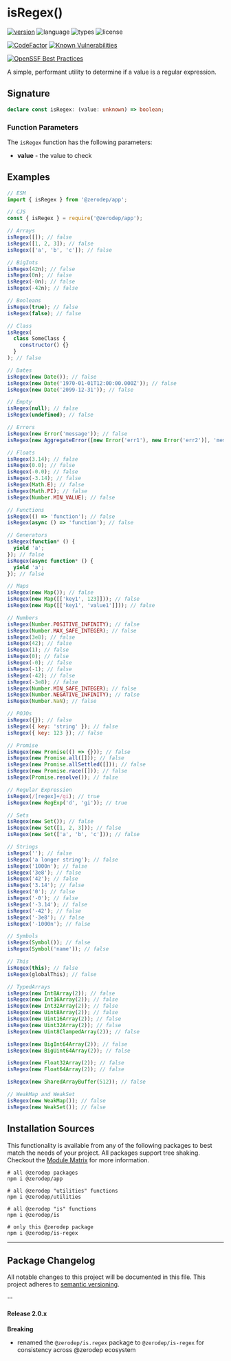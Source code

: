 # isRegex()

[![version](https://img.shields.io/npm/v/@zerodep/is-regex?style=flat-square&color=blue)](https://www.npmjs.com/package/@zerodep/is-regex)
![language](https://img.shields.io/badge/typescript-100%25-blue?style=flat-square)
![types](https://img.shields.io/badge/types-included-blue?style=flat-square)
![license](https://img.shields.io/github/license/cdepage/zerodep?color=blue&style=flat-square)

[![CodeFactor](https://www.codefactor.io/repository/github/cdepage/zerodep/badge)](https://www.codefactor.io/repository/github/cdepage/zerodep)
[![Known Vulnerabilities](https://snyk.io/test/github/cdepage/zerodep/badge.svg)](https://snyk.io/test/github/cdepage/zerodep)

[![OpenSSF Best Practices](https://www.bestpractices.dev/projects/9225/badge)](https://www.bestpractices.dev/projects/9225)

A simple, performant utility to determine if a value is a regular expression.

## Signature

```typescript
declare const isRegex: (value: unknown) => boolean;
```

### Function Parameters

The `isRegex` function has the following parameters:

- **value** - the value to check

## Examples

```javascript
// ESM
import { isRegex } from '@zerodep/app';

// CJS
const { isRegex } = require('@zerodep/app');
```

```javascript
// Arrays
isRegex([]); // false
isRegex([1, 2, 3]); // false
isRegex(['a', 'b', 'c']); // false

// BigInts
isRegex(42n); // false
isRegex(0n); // false
isRegex(-0n); // false
isRegex(-42n); // false

// Booleans
isRegex(true); // false
isRegex(false); // false

// Class
isRegex(
  class SomeClass {
    constructor() {}
  }
); // false

// Dates
isRegex(new Date()); // false
isRegex(new Date('1970-01-01T12:00:00.000Z')); // false
isRegex(new Date('2099-12-31')); // false

// Empty
isRegex(null); // false
isRegex(undefined); // false

// Errors
isRegex(new Error('message')); // false
isRegex(new AggregateError([new Error('err1'), new Error('err2')], 'message')); // false

// Floats
isRegex(3.14); // false
isRegex(0.0); // false
isRegex(-0.0); // false
isRegex(-3.14); // false
isRegex(Math.E); // false
isRegex(Math.PI); // false
isRegex(Number.MIN_VALUE); // false

// Functions
isRegex(() => 'function'); // false
isRegex(async () => 'function'); // false

// Generators
isRegex(function* () {
  yield 'a';
}); // false
isRegex(async function* () {
  yield 'a';
}); // false

// Maps
isRegex(new Map()); // false
isRegex(new Map([['key1', 123]])); // false
isRegex(new Map([['key1', 'value1']])); // false

// Numbers
isRegex(Number.POSITIVE_INFINITY); // false
isRegex(Number.MAX_SAFE_INTEGER); // false
isRegex(3e8); // false
isRegex(42); // false
isRegex(1); // false
isRegex(0); // false
isRegex(-0); // false
isRegex(-1); // false
isRegex(-42); // false
isRegex(-3e8); // false
isRegex(Number.MIN_SAFE_INTEGER); // false
isRegex(Number.NEGATIVE_INFINITY); // false
isRegex(Number.NaN); // false

// POJOs
isRegex({}); // false
isRegex({ key: 'string' }); // false
isRegex({ key: 123 }); // false

// Promise
isRegex(new Promise(() => {})); // false
isRegex(new Promise.all([])); // false
isRegex(new Promise.allSettled([])); // false
isRegex(new Promise.race([])); // false
isRegex(Promise.resolve()); // false

// Regular Expression
isRegex(/[regex]+/gi); // true
isRegex(new RegExp('d', 'gi')); // true

// Sets
isRegex(new Set()); // false
isRegex(new Set([1, 2, 3])); // false
isRegex(new Set(['a', 'b', 'c'])); // false

// Strings
isRegex(''); // false
isRegex('a longer string'); // false
isRegex('1000n'); // false
isRegex('3e8'); // false
isRegex('42'); // false
isRegex('3.14'); // false
isRegex('0'); // false
isRegex('-0'); // false
isRegex('-3.14'); // false
isRegex('-42'); // false
isRegex('-3e8'); // false
isRegex('-1000n'); // false

// Symbols
isRegex(Symbol()); // false
isRegex(Symbol('name')); // false

// This
isRegex(this); // false
isRegex(globalThis); // false

// TypedArrays
isRegex(new Int8Array(2)); // false
isRegex(new Int16Array(2)); // false
isRegex(new Int32Array(2)); // false
isRegex(new Uint8Array(2)); // false
isRegex(new Uint16Array(2)); // false
isRegex(new Uint32Array(2)); // false
isRegex(new Uint8ClampedArray(2)); // false

isRegex(new BigInt64Array(2)); // false
isRegex(new BigUint64Array(2)); // false

isRegex(new Float32Array(2)); // false
isRegex(new Float64Array(2)); // false

isRegex(new SharedArrayBuffer(512)); // false

// WeakMap and WeakSet
isRegex(new WeakMap()); // false
isRegex(new WeakSet()); // false
```

## Installation Sources

This functionality is available from any of the following packages to best match the needs of your project. All packages support tree shaking. Checkout the [Module Matrix](/) for more information.

```shell
# all @zerodep packages
npm i @zerodep/app

# all @zerodep "utilities" functions
npm i @zerodep/utilities

# all @zerodep "is" functions
npm i @zerodep/is

# only this @zerodep package
npm i @zerodep/is-regex
```

---

## Package Changelog

All notable changes to this project will be documented in this file. This project adheres to [semantic versioning](https://semver.org/spec/v2.0.0.html).

--

#### Release 2.0.x

**Breaking**

- renamed the `@zerodep/is.regex` package to `@zerodep/is-regex` for consistency across @zerodep ecosystem
